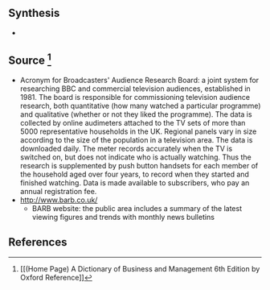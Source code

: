 ## Synthesis
- 
## Source [^1]
- Acronym for Broadcasters' Audience Research Board: a joint system for researching BBC and commercial television audiences, established in 1981. The board is responsible for commissioning television audience research, both quantitative (how many watched a particular programme) and qualitative (whether or not they liked the programme). The data is collected by online audimeters attached to the TV sets of more than 5000 representative households in the UK. Regional panels vary in size according to the size of the population in a television area. The data is downloaded daily. The meter records accurately when the TV is switched on, but does not indicate who is actually watching. Thus the research is supplemented by push button handsets for each member of the household aged over four years, to record when they started and finished watching. Data is made available to subscribers, who pay an annual registration fee.
- http://www.barb.co.uk/
	- BARB website: the public area includes a summary of the latest viewing figures and trends with monthly news bulletins
## References

[^1]: [[(Home Page) A Dictionary of Business and Management 6th Edition by Oxford Reference]]